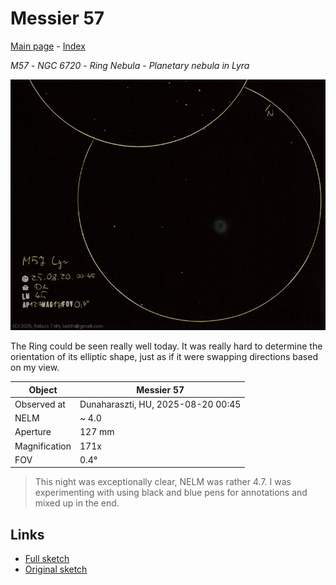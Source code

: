 # Messier 57

[Main page](../index.md) - [Index](../pages/obj_index.md)

_M57_ - _NGC 6720_ - _Ring Nebula_ - _Planetary nebula in Lyra_  

![Messier 57](../img/m57-20250820.jpg)

The Ring could be seen really well today.
It was really hard to determine the orientation
of its elliptic shape, just as if it were swapping
directions based on my view.

Object | Messier 57
-|-
Observed at | Dunaharaszti, HU, 2025-08-20 00:45
NELM | ~ 4.0
Aperture | 127 mm
Magnification | 171x
FOV | 0.4°


> This night was exceptionally clear, NELM was rather 4.7.
> I was experimenting with using black and blue pens for annotations
> and mixed up in the end.

## Links

- [Full sketch](../img/ngc-6633-m57-20250820.jpg)
- [Original sketch](../scan/20250820_1.jpg)
